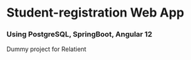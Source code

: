 # Student-registration Web App
### Using PostgreSQL, SpringBoot, Angular 12

Dummy project for Relatient
